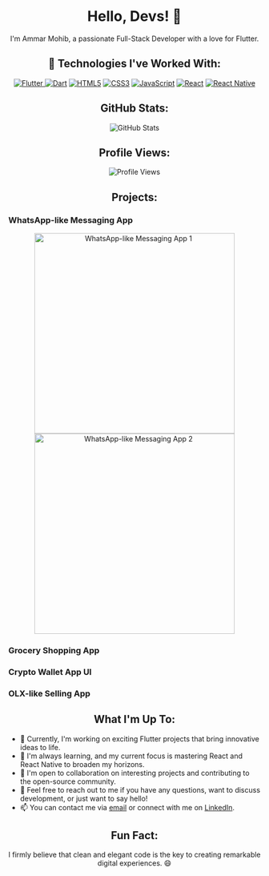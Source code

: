 <h1 align="center">Hello, Devs! 👋</h1>

<p align="center">I'm Ammar Mohib, a passionate Full-Stack Developer with a love for Flutter.</p>

<h2 align="center">🚀 Technologies I've Worked With:</h2>

<p align="center">
  <a href="https://flutter.dev/"><img src="https://img.shields.io/badge/Flutter-%2302569B.svg?style=for-the-badge&logo=flutter&logoColor=white" alt="Flutter"</a>
  <a href="https://dart.dev/"><img src="https://img.shields.io/badge/Dart-%230175C2.svg?style=for-the-badge&logo=dart&logoColor=white" alt="Dart"></a>
  <a href="https://en.wikipedia.org/wiki/HTML5/"><img src="https://img.shields.io/badge/HTML5-%23E34F26.svg?style=for-the-badge&logo=html5&logoColor=white" alt="HTML5"></a>
  <a href="https://en.wikipedia.org/wiki/Css/"><img src="https://img.shields.io/badge/CSS3-%231572B6.svg?style=for-the-badge&logo=css3&logoColor=white" alt="CSS3"></a>
  <a href="https://www.w3schools.com/js/"><img src="https://img.shields.io/badge/JavaScript-%23F7DF1E.svg?style=for-the-badge&logo=javascript&logoColor=black" alt="JavaScript"></a>
  <a href="https://react.dev/"><img src="https://img.shields.io/badge/React-%2361DAFB.svg?style=for-the-badge&logo=react&logoColor=black" alt="React"></a>
  <a href="https://reactnative.dev/"><img src="https://img.shields.io/badge/React_Native-%2302569B.svg?style=for-the-badge&logo=react&logoColor=white" alt="React Native"></a>
</p>

<h2 align="center">GitHub Stats:</h2>

<p align="center">
  <img src="https://github-readme-stats.vercel.app/api?username=AmmarMohib&show_icons=true&theme=dark" alt="GitHub Stats">
</p>

<h2 align="center">Profile Views:</h2>

<p align="center">
  <img src="https://komarev.com/ghpvc/?username=AmmarMohib&style=flat-square" alt="Profile Views">
</p>

<h2 align="center">Projects:</h2>

### WhatsApp-like Messaging App
<p align="center">
  <img src="https://firebasestorage.googleapis.com/v0/b/whatsapp-5f070.appspot.com/o/Screenshot_2023.09.19_04.19.34.449.png?alt=media&token=02044161-dda8-4894-b959-0d62932c5cfe" alt="WhatsApp-like Messaging App 1" width="400px">
  <img src="https://firebasestorage.googleapis.com/v0/b/whatsapp-5f070.appspot.com/o/Screenshot_2023.09.19_04.19.50.731.png?alt=media&token=8ddb26de-4a9d-4710-8d54-3b48dd83c476" alt="WhatsApp-like Messaging App 2" width="400px">
</p>

### Grocery Shopping App

### Crypto Wallet App UI

### OLX-like Selling App

<h2 align="center">What I'm Up To:</h2>

- 🔭 Currently, I'm working on exciting Flutter projects that bring innovative ideas to life.
- 🌱 I'm always learning, and my current focus is mastering React and React Native to broaden my horizons.
- 👯 I'm open to collaboration on interesting projects and contributing to the open-source community.
- 💬 Feel free to reach out to me if you have any questions, want to discuss development, or just want to say hello!
- 📫 You can contact me via [email](mailto:ammarmohib09@gmail.com) or connect with me on [LinkedIn](https://www.linkedin.com/in/yourusername/).

<h2 align="center">Fun Fact:</h2>

<p align="center">I firmly believe that clean and elegant code is the key to creating remarkable digital experiences. 😄</p>
